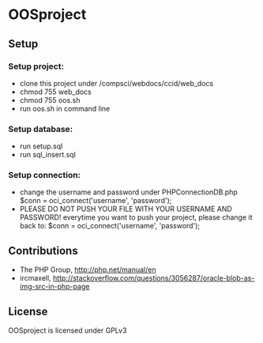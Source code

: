 # OOSproject

## Setup

### Setup project:
- clone this project under /compsci/webdocs/ccid/web_docs
- chmod 755 web_docs
- chmod 755 oos.sh
- run oos.sh in command line

### Setup database: 
- run setup.sql
- run sql_insert.sql

### Setup connection:
- change the username and password under PHPConnectionDB.php
  $conn = oci_connect('username', 'password');
- PLEASE DO NOT PUSH YOUR FILE WITH YOUR USERNAME AND PASSWORD!
  everytime you want to push your project, please change it back to:
  $conn = oci_connect('username', 'password');

## Contributions
- The PHP Group, http://php.net/manual/en
- ircmaxell, http://stackoverflow.com/questions/3056287/oracle-blob-as-img-src-in-php-page

## License
OOSproject is licensed under GPLv3

